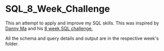 # SQL_8_Week_Challenge

This an attempt to apply and improve my SQL skills. This was inspired by [Danny Ma](https://www.linkedin.com/in/datawithdanny) and his [8 week SQL challenge.](https://8weeksqlchallenge.com/)

All the schema and query details and output are in the respective week's folder.
